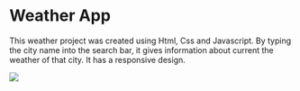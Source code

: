 <h1>Weather App </h1>

This weather project was created using Html, Css and Javascript. 
By typing the city name into the search bar, it gives information about current the weather of that city. It has a responsive design.
</br>

![](weather.gif)